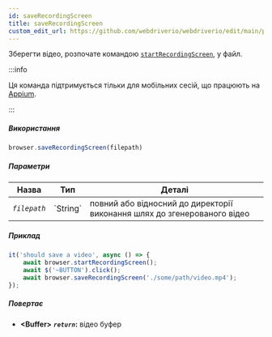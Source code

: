 ```yaml
---
id: saveRecordingScreen
title: saveRecordingScreen
custom_edit_url: https://github.com/webdriverio/webdriverio/edit/main/packages/webdriverio/src/commands/browser/saveRecordingScreen.ts
---
```


Зберегти відео, розпочате командою [`startRecordingScreen`](/docs/api/appium#startrecordingscreen), у файл.

:::info

Ця команда підтримується тільки для мобільних сесій, що працюють на [Appium](https://appium.github.io/appium.io/docs/en/commands/device/recording-screen/start-recording-screen/).

:::

##### Використання

```js
browser.saveRecordingScreen(filepath)
```

##### Параметри

<table>
  <thead>
    <tr>
      <th>Назва</th><th>Тип</th><th>Деталі</th>
    </tr>
  </thead>
  <tbody>
    <tr>
      <td><code><var>filepath</var></code></td>
      <td>`String`</td>
      <td>повний або відносний до директорії виконання шлях до згенерованого відео</td>
    </tr>
  </tbody>
</table>

##### Приклад

```js title="saveRecordingScreen.js"
it('should save a video', async () => {
    await browser.startRecordingScreen();
    await $('~BUTTON').click();
    await browser.saveRecordingScreen('./some/path/video.mp4');
});
```

##### Повертає

- **&lt;Buffer&gt;**
            **<code><var>return</var></code>:**             відео буфер